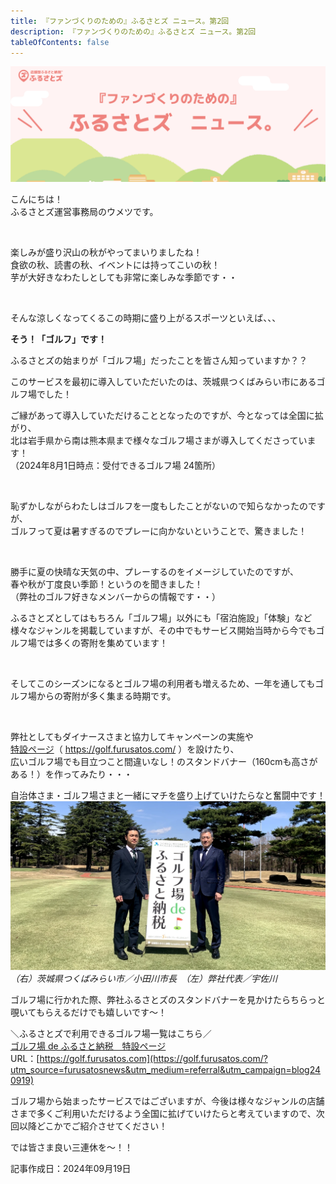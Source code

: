 ```yaml
---
title: 『ファンづくりのための』ふるさとズ ニュース。第2回
description: 『ファンづくりのための』ふるさとズ ニュース。第2回
tableOfContents: false
---
```


![](../../../assets/images/furusatos_news_01.jpg)


こんにちは！  
ふるさとズ運営事務局のウメツです。

<br>

楽しみが盛り沢山の秋がやってまいりましたね！  
食欲の秋、読書の秋、イベントには持ってこいの秋！  
芋が大好きなわたしとしても非常に楽しみな季節です・・

<br>

そんな涼しくなってくるこの時期に盛り上がるスポーツといえば、、、

**そう！「ゴルフ」です！**

ふるさとズの始まりが「ゴルフ場」だったことを皆さん知っていますか？？

このサービスを最初に導入していただいたのは、茨城県つくばみらい市にあるゴルフ場でした！

ご縁があって導入していただけることとなったのですが、今となっては全国に拡がり、  
北は岩手県から南は熊本県まで様々なゴルフ場さまが導入してくださっています！  
（2024年8月1日時点：受付できるゴルフ場 24箇所）

<br>

恥ずかしながらわたしはゴルフを一度もしたことがないので知らなかったのですが、  
ゴルフって夏は暑すぎるのでプレーに向かないということで、驚きました！

<br>

勝手に夏の快晴な天気の中、プレーするのをイメージしていたのですが、  
春や秋が丁度良い季節！というのを聞きました！  
（弊社のゴルフ好きなメンバーからの情報です・・）


ふるさとズとしてはもちろん「ゴルフ場」以外にも「宿泊施設」「体験」など様々なジャンルを掲載していますが、その中でもサービス開始当時から今でもゴルフ場では多くの寄附を集めています！

 <br>

そしてこのシーズンになるとゴルフ場の利用者も増えるため、一年を通してもゴルフ場からの寄附が多く集まる時期です。

<br>

弊社としてもダイナースさまと協力してキャンペーンの実施や  
[特設ページ](https://golf.furusatos.com/)（ https://golf.furusatos.com/ ）を設けたり、  
広いゴルフ場でも目立つこと間違いなし！のスタンドバナー（160cmも高さがある！）を作ってみたり・・・

自治体さま・ゴルフ場さまと一緒にマチを盛り上げていけたらなと奮闘中です！
![](../../../assets/images/info_240919_blog_01.webp)
*（右）茨城県つくばみらい市／小田川市長　（左）弊社代表／宇佐川*


ゴルフ場に行かれた際、弊社ふるさとズのスタンドバナーを見かけたらちらっと覗いてもらえるだけでも嬉しいです〜！



＼ふるさとズで利用できるゴルフ場一覧はこちら／  
[ゴルフ場 de ふるさと納税　特設ページ](https://golf.furusatos.com/?utm_source=furusatosnews&utm_medium=referral&utm_campaign=blog240919)  
URL：[https://golf.furusatos.com](https://golf.furusatos.com/?utm_source=furusatosnews&utm_medium=referral&utm_campaign=blog240919)


ゴルフ場から始まったサービスではございますが、今後は様々なジャンルの店舗さまで多くご利用いただけるよう全国に拡げていけたらと考えていますので、次回以降どこかでご紹介させてください！


では皆さま良い三連休を〜！！




記事作成日：2024年09月19日